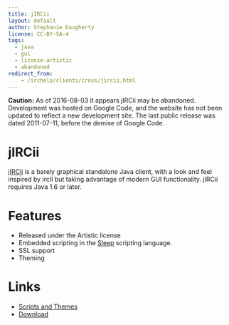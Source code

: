 ```yaml
---
title: jIRCii
layout: default
author: Stephanie Daugherty
license: CC-BY-SA-4
tags:
  - java
  - gui
  - license-artistic
  - abandoned
redirect_from:
    - /irchelp/clients/cross/jircii.html
---
```


**Caution:** As of 2016-08-03 it appears jIRCii may be abandoned. Development was
hosted on Google Code, and the website has not been updated to reflect a new
development site. The last public release was dated 2011-07-11, before the demise
of Google Code.

# jIRCii

[jIRCii](http://www.oldschoolirc.com/) is a barely graphical standalone Java client, with a look and feel inspired by ircII but taking advantage of modern GUI functionality. jIRCii requires Java 1.6 or later.


# Features
* Released under the Artistic license
* Embedded scripting in the [Sleep](http://sleep.dashnine.org/) scripting language.
* SSL support
* Theming

# Links

* [Scripts and Themes](http://www.oldschoolirc.com/scripts)
* [Download](http://www.oldschoolirc.com/download)
